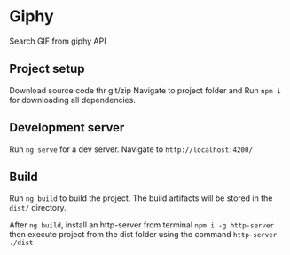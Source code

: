 # Giphy

Search GIF from giphy API

## Project setup

Download source code thr git/zip
Navigate to project folder and Run `npm i` for downloading all dependencies.

## Development server

Run `ng serve` for a dev server. Navigate to `http://localhost:4200/`


## Build

Run `ng build` to build the project. The build artifacts will be stored in the `dist/` directory.

After `ng build`, install an http-server from terminal `npm i -g http-server` then execute project from the dist folder using the command `http-server ./dist`
